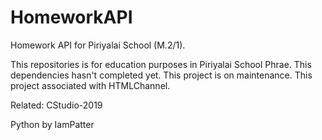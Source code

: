 # HomeworkAPI
Homework API for Piriyalai School (M.2/1).

This repositories is for education purposes in Piriyalai School Phrae.
This dependencies hasn't completed yet. This project is on maintenance.
This project associated with HTMLChannel.

Related: CStudio-2019

Python by IamPatter
